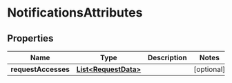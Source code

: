 
# NotificationsAttributes

## Properties
Name | Type | Description | Notes
------------ | ------------- | ------------- | -------------
**requestAccesses** | [**List&lt;RequestData&gt;**](RequestData.md) |  |  [optional]



